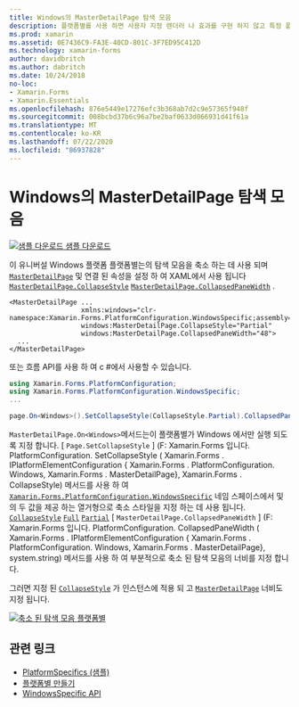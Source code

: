 ```yaml
---
title: Windows의 MasterDetailPage 탐색 모음
description: 플랫폼별를 사용 하면 사용자 지정 렌더러 나 효과를 구현 하지 않고 특정 플랫폼 에서만 사용할 수 있는 기능을 사용할 수 있습니다. 이 문서에서는 MasterDetailPage 탐색 모음을 축소 하는 Windows 플랫폼 관련 기능을 사용 하는 방법을 설명 합니다.
ms.prod: xamarin
ms.assetid: 0E7436C9-FA3E-40CD-801C-3F7ED95C412D
ms.technology: xamarin-forms
author: davidbritch
ms.author: dabritch
ms.date: 10/24/2018
no-loc:
- Xamarin.Forms
- Xamarin.Essentials
ms.openlocfilehash: 876e5449e17276efc3b368ab7d2c9e57365f948f
ms.sourcegitcommit: 008bcbd37b6c96a7be2baf0633d066931d41f61a
ms.translationtype: MT
ms.contentlocale: ko-KR
ms.lasthandoff: 07/22/2020
ms.locfileid: "86937828"
---
```

# <a name="masterdetailpage-navigation-bar-on-windows"></a>Windows의 MasterDetailPage 탐색 모음

[![샘플 다운로드](~/media/shared/download.png) 샘플 다운로드](https://docs.microsoft.com/samples/xamarin/xamarin-forms-samples/userinterface-platformspecifics)

이 유니버설 Windows 플랫폼 플랫폼별는의 탐색 모음을 축소 하는 데 사용 되며 [`MasterDetailPage`](xref:Xamarin.Forms.MasterDetailPage) 및 연결 된 속성을 설정 하 여 XAML에서 사용 됩니다 [`MasterDetailPage.CollapseStyle`](xref:Xamarin.Forms.PlatformConfiguration.WindowsSpecific.MasterDetailPage.CollapseStyleProperty) [`MasterDetailPage.CollapsedPaneWidth`](xref:Xamarin.Forms.PlatformConfiguration.WindowsSpecific.MasterDetailPage.CollapsedPaneWidthProperty) .

```xaml
<MasterDetailPage ...
                  xmlns:windows="clr-namespace:Xamarin.Forms.PlatformConfiguration.WindowsSpecific;assembly=Xamarin.Forms.Core"
                  windows:MasterDetailPage.CollapseStyle="Partial"
                  windows:MasterDetailPage.CollapsedPaneWidth="48">
  ...
</MasterDetailPage>

```

또는 흐름 API를 사용 하 여 c #에서 사용할 수 있습니다.

```csharp
using Xamarin.Forms.PlatformConfiguration;
using Xamarin.Forms.PlatformConfiguration.WindowsSpecific;
...

page.On<Windows>().SetCollapseStyle(CollapseStyle.Partial).CollapsedPaneWidth(148);
```

`MasterDetailPage.On<Windows>`메서드는이 플랫폼별가 Windows 에서만 실행 되도록 지정 합니다. [ `Page.SetCollapseStyle` ] (F: Xamarin.Forms 입니다. PlatformConfiguration. SetCollapseStyle ( Xamarin.Forms . IPlatformElementConfiguration { Xamarin.Forms . PlatformConfiguration. Windows, Xamarin.Forms . MasterDetailPage}, Xamarin.Forms . CollapseStyle) 메서드를 사용 하 여 [`Xamarin.Forms.PlatformConfiguration.WindowsSpecific`](xref:Xamarin.Forms.PlatformConfiguration.WindowsSpecific) 네임 스페이스에서 및의 두 값을 제공 하는 열거형으로 축소 스타일을 지정 하는 데 사용 됩니다. [`CollapseStyle`](xref:Xamarin.Forms.PlatformConfiguration.WindowsSpecific.CollapseStyle) [`Full`](xref:Xamarin.Forms.PlatformConfiguration.WindowsSpecific.CollapseStyle.Full) [`Partial`](xref:Xamarin.Forms.PlatformConfiguration.WindowsSpecific.CollapseStyle.Partial) [ `MasterDetailPage.CollapsedPaneWidth` ] (F: Xamarin.Forms 입니다. PlatformConfiguration. CollapsedPaneWidth ( Xamarin.Forms . IPlatformElementConfiguration { Xamarin.Forms . PlatformConfiguration. Windows, Xamarin.Forms . MasterDetailPage}, system.string) 메서드를 사용 하 여 부분적으로 축소 된 탐색 모음의 너비를 지정 합니다.

그러면 지정 된 [`CollapseStyle`](xref:Xamarin.Forms.PlatformConfiguration.WindowsSpecific.CollapseStyle) 가 인스턴스에 적용 되 고 [`MasterDetailPage`](xref:Xamarin.Forms.MasterDetailPage) 너비도 지정 됩니다.

[![축소 된 탐색 모음 플랫폼별](masterdetailpage-navigation-bar-images/collapsed-navigation-bar.png)](masterdetailpage-navigation-bar-images/collapsed-navigation-bar-large.png#lightbox "축소 된 탐색 모음 플랫폼별")

## <a name="related-links"></a>관련 링크

- [PlatformSpecifics (샘플)](https://docs.microsoft.com/samples/xamarin/xamarin-forms-samples/userinterface-platformspecifics)
- [플랫폼별 만들기](~/xamarin-forms/platform/platform-specifics/index.md#creating-platform-specifics)
- [WindowsSpecific API](xref:Xamarin.Forms.PlatformConfiguration.WindowsSpecific)
